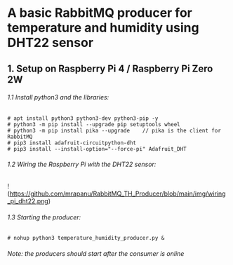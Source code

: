 # A basic RabbitMQ producer for temperature and humidity using DHT22 sensor

## 1. Setup on Raspberry Pi 4 / Raspberry Pi Zero 2W

###### 1.1 Install python3 and the libraries:
```
# apt install python3 python3-dev python3-pip -y
# python3 -m pip install --upgrade pip setuptools wheel
# python3 -m pip install pika --upgrade    // pika is the client for RabbitMQ
# pip3 install adafruit-circuitpython-dht 
# pip3 install --install-option="--force-pi" Adafruit_DHT  
```

###### 1.2 Wiring the Raspberry Pi with the DHT22 sensor:

!(https://github.com/mrapanu/RabbitMQ_TH_Producer/blob/main/img/wiring_pi_dht22.png)

###### 1.3 Starting the producer:
```
# nohup python3 temperature_humidity_producer.py &
```

###### Note: the producers should start after the consumer is online